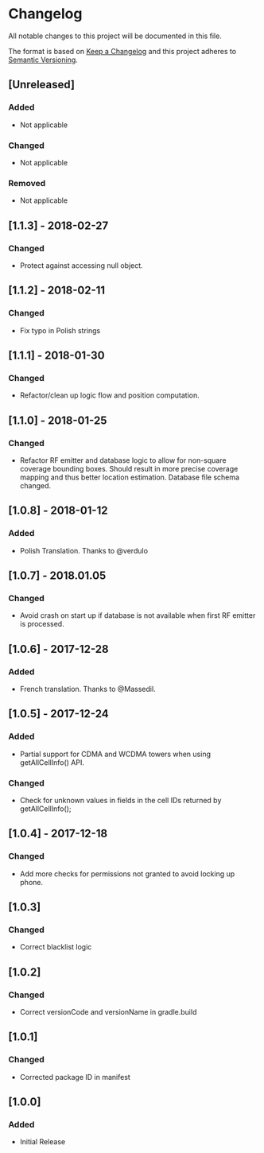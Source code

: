 # Changelog
All notable changes to this project will be documented in this file.

The format is based on [Keep a Changelog](http://keepachangelog.com/en)
and this project adheres to [Semantic Versioning](http://semver.org/spec/v2.0.0.html).

## [Unreleased]
### Added
- Not applicable

### Changed
- Not applicable

### Removed
- Not applicable

## [1.1.3] - 2018-02-27

### Changed
- Protect against accessing null object.

## [1.1.2] - 2018-02-11

### Changed
- Fix typo in Polish strings

## [1.1.1] - 2018-01-30
### Changed
- Refactor/clean up logic flow and position computation.

## [1.1.0] - 2018-01-25
### Changed
- Refactor RF emitter and database logic to allow for non-square coverage bounding boxes. Should result in more precise coverage mapping and thus better location estimation. Database file schema changed.

## [1.0.8] - 2018-01-12
### Added
- Polish Translation. Thanks to @verdulo

## [1.0.7] - 2018.01.05
### Changed
- Avoid crash on start up if database is not available when first RF emitter is processed.

## [1.0.6] - 2017-12-28
### Added
- French translation. Thanks to @Massedil.

## [1.0.5] - 2017-12-24
### Added
- Partial support for CDMA and WCDMA towers when using getAllCellInfo() API.

### Changed
- Check for unknown values in fields in the cell IDs returned by getAllCellInfo();

## [1.0.4] - 2017-12-18
### Changed
- Add more checks for permissions not granted to avoid locking up phone.

## [1.0.3]
### Changed
- Correct blacklist logic

## [1.0.2]
### Changed
- Correct versionCode and versionName in gradle.build

## [1.0.1]
### Changed
- Corrected package ID in manifest

## [1.0.0]
### Added
- Initial Release
